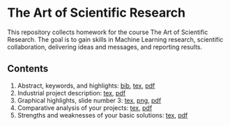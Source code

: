 # The Art of Scientific Research

This repository collects homework for the course The Art of Scientific Research. The goal is to gain skills in Machine Learning research, scientific collaboration, delivering ideas and messages, and reporting results. 

## Contents
1. Abstract, keywords, and highlights: [bib](/Name-theArt.bib), [tex](/Name-Step-1.tex), [pdf](/Name-Step-1.pdf)
2. Industrial project description: [tex](/Name-Step-2.tex), [pdf](/Name-Step-2.pdf)
3. Graphical highlights, slide number 3: [tex](/Name-Step-3.tex), [png](/Name-Step-3-fig.png), [pdf](/Name-Step-3.pdf)
4. Comparative analysis of your projects: [tex](/Name-Step-6.tex), [pdf](/Name-Step-6.pdf)
5. Strengths and weaknesses of your basic solutions: [tex](/Name-Step-7.tex), [pdf](/Name-Step-7.pdf) 

